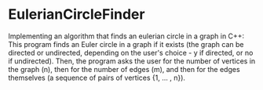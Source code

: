 # EulerianCircleFinder
 Implementing an algorithm that finds an eulerian circle in a graph in C++:
 This program finds an Euler circle in a graph if it exists 
 (the graph can be directed or undirected, depending on the user's choice - y if directed, or no if undirected).
 Then, the program asks the user for the number of vertices in the graph (n), then for the number of edges (m), 
 and then for the edges themselves (a sequence of pairs of vertices {1, ... , n}).
